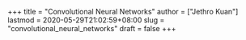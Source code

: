 +++
title = "Convolutional Neural Networks"
author = ["Jethro Kuan"]
lastmod = 2020-05-29T21:02:59+08:00
slug = "convolutional_neural_networks"
draft = false
+++
